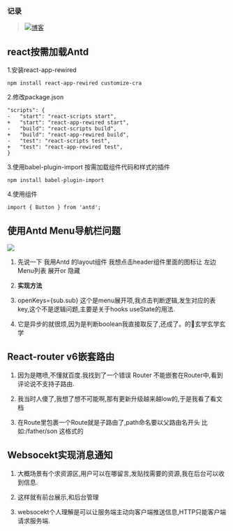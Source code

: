  ### 记录
 > <a href="http://www.bibooo.top/"><img src="https://github.githubassets.com/images/icons/emoji/memo.png" class="emoji" >博客</a> 

## react按需加载Antd

1.安装react-app-rewired

```
npm install react-app-rewired customize-cra
````

2.修改package.json

```
"scripts": {
-   "start": "react-scripts start",
+   "start": "react-app-rewired start",
-   "build": "react-scripts build",
+   "build": "react-app-rewired build",
-   "test": "react-scripts test",
+   "test": "react-app-rewired test",
}
````

3.使用babel-plugin-import 按需加载组件代码和样式的插件

```
npm install babel-plugin-import
```

4.使用组件

```
import { Button } from 'antd';
```

## 使用Antd Menu导航栏问题

<img src="https://raw.githubusercontent.com/alin25730/Git/master/20220127001323813.jpg">

1. 先说一下 我用Antd 的layout组件 我想点击header组件里面的图标让 左边Menu列表 展开or 隐藏

2. <b>实现方法</b>

3. openKeys={sub.sub} 这个是menu展开项,我点击判断逻辑,发生对应的表key,这个不是逻辑问题,主要是关于hooks useState的用法. 

4. 它是异步的就很烦,因为是判断boolean我直接取反了,还成了。的🤣玄学玄学玄学

## React-router v6嵌套路由

1. 因为是瞎喷,不懂就百度.我找到了一个错误 Router 不能嵌套在Router中,看到评论说不支持子路由.

2. 我当时人傻了,我想了想不可能啊,那有更新升级越来越low的,于是我看了看文档

3. 在Route里包裹一个Route就是子路由了,path命名要以父路由名开头 比如:/father/son 这格式的

## Websocekt实现消息通知

1. 大概场景有个求资源区,用户可以在哪留言,发贴找需要的资源,我在后台可以收到信息.

2. 这样就有前台展示,和后台管理

3. websocekt个人理解是可以让服务端主动向客户端推送信息,HTTP只能客户端请求服务端.

